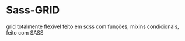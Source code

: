# Sass-GRID
grid totalmente flexível feito em scss com funções, mixins condicionais, feito com SASS
